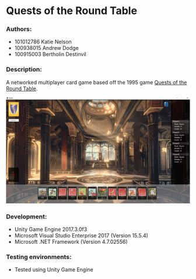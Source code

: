 # Quests of the Round Table

### Authors:
* 101012786 Katie Nelson
* 100938015 Andrew Dodge
* 100915003 Bertholin Destinvil

### Description:
A networked multiplayer card game based off the 1995 game [Quests of the Round Table](https://boardgamegeek.com/boardgame/360/quests-round-table "Boardgame Geek Webpage").  

![Screenshot](/Quests/Documentation/QuestsScreenshot.png)

### Development:
* Unity Game Engine 2017.3.0f3
* Microsoft Visual Studio Enterprise 2017 (Version 15.5.4)
* Microsoft .NET Framework (Version 4.7.02556)

### Testing environments:
* Tested using Unity Game Engine

